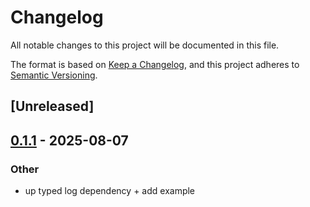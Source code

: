 # Changelog

All notable changes to this project will be documented in this file.

The format is based on [Keep a Changelog](https://keepachangelog.com/en/1.0.0/),
and this project adheres to [Semantic Versioning](https://semver.org/spec/v2.0.0.html).

## [Unreleased]

## [0.1.1](https://github.com/Vrixyz/typed_log_rerun/compare/v0.1.0...v0.1.1) - 2025-08-07

### Other

- up typed log dependency + add example
